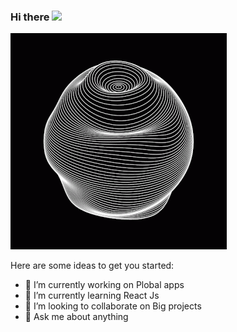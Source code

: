 ### Hi there [![](https://user-images.githubusercontent.com/1303154/88677602-1635ba80-d120-11ea-84d8-d263ba5fc3c0.gif)](#)
[![](https://github.com/atah1r1/atah1r1/blob/main/satisfying.gif)](#)

Here are some ideas to get you started:
- 🔭 I’m currently working on Plobal apps
- 🌱 I’m currently learning React Js
- 👯 I’m looking to collaborate on Big projects
- 💬 Ask me about anything
